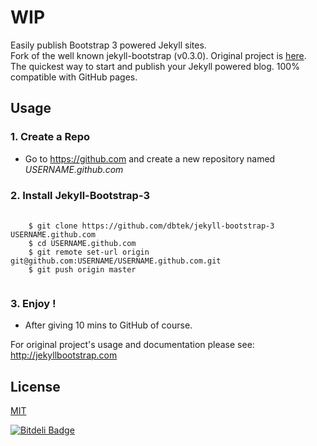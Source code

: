# WIP

Easily publish Bootstrap 3 powered Jekyll sites.  
Fork of the well known jekyll-bootstrap (v0.3.0). Original project is [here](https://github.com/plusjade/jekyll-bootstrap).  
The quickest way to start and publish your Jekyll powered blog. 100% compatible with GitHub pages.  

## Usage

### 1. Create a Repo
- Go to <https://github.com> and create a new repository named *USERNAME.github.com*  

### 2. Install Jekyll-Bootstrap-3  
<pre>
  <code>
    $ git clone https://github.com/dbtek/jekyll-bootstrap-3 USERNAME.github.com
    $ cd USERNAME.github.com
    $ git remote set-url origin git@github.com:USERNAME/USERNAME.github.com.git
    $ git push origin master  
  </code>
</pre>  
### 3. Enjoy !
- After giving 10 mins to GitHub of course.  

For original project's usage and documentation please see: <http://jekyllbootstrap.com>  

## License

[MIT](http://opensource.org/licenses/MIT)


[![Bitdeli Badge](https://d2weczhvl823v0.cloudfront.net/dbtek/jekyll-bootstrap-3/trend.png)](https://bitdeli.com/free "Bitdeli Badge")

